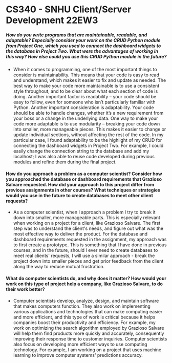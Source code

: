 # CS340 - SNHU Client/Server Development 22EW3

##### How do you write programs that are maintainable, readable, and adaptable? Especially consider your work on the CRUD Python module from Project One, which you used to connect the dashboard widgets to the database in Project Two. What were the advantages of working in this way? How else could you use this CRUD Python module in the future?

- When it comes to programming, one of the most important things to consider is maintainability. This means that your code is easy to read and understand, which makes it easier to fix and update as needed. The best way to make your code more maintainable is to use a consistent style throughout, and to be clear about what each section of code is doing. Another important factor is readability – your code should be easy to follow, even for someone who isn’t particularly familiar with Python. Another important consideration is adaptability. Your code should be able to handle changes, whether it’s a new requirement from your boss or a change in the underlying data. One way to make your code more adaptable is to use modularity – breaking your code down into smaller, more manageable pieces. This makes it easier to change or update individual sections, without affecting the rest of the code. In my particular case, I found adaptability to be the highlight of my CRUD for connecting the dashboard widgets in Project Two. For example, I could easily change the connection string to the database and add my localhost; I was also able to reuse code developed during previous modules and refine them during the final project.

#### How do you approach a problem as a computer scientist? Consider how you approached the database or dashboard requirements that Grazioso Salvare requested. How did your approach to this project differ from previous assignments in other courses? What techniques or strategies would you use in the future to create databases to meet other client requests?

* As a computer scientist, when I approach a problem I try to break it down into smaller, more manageable parts. This is especially relevant when working on a project for a client, like Grazioso Salvare. The first step was to understand the client's needs, and figure out what was the most effective way to deliver the product. For the database and dashboard requirements requested in the assignment, my approach was to first create a prototype. This is something that I have done in previous courses, and in the future, should I ever need to create databases to meet real clients' requests, I will use a similar approach - break the project down into smaller pieces and get prior feedback from the client along the way to reduce mutual frustration.

#### What do computer scientists do, and why does it matter? How would your work on this type of project help a company, like Grazioso Salvare, to do their work better?

* Computer scientists develop, analyze, design, and maintain software that makes computers function. They also work on implementing various applications and technologies that can make computing easier and more efficient, and this type of work is critical because it helps companies boost their productivity and efficiency. For example, my work on optimizing the search algorithm employed by Grazioso Salvare will help them find products more quickly and accurately, consequently improving their response time to customer inquiries. Computer scientists also focus on developing more efficient ways to use computing technology. For example, I am working on a project that uses machine learning to improve computer systems' predictions accuracy.
